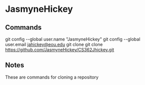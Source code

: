 # JasmyneHickey
## Commands
git config --global user.name "JasmyneHickey"
git config --global user.email jahickey@eou.edu
git clone git clone https://github.com/JasmyneHickey/CS362Jhickey.git
## Notes
These are commands for cloning a repository
